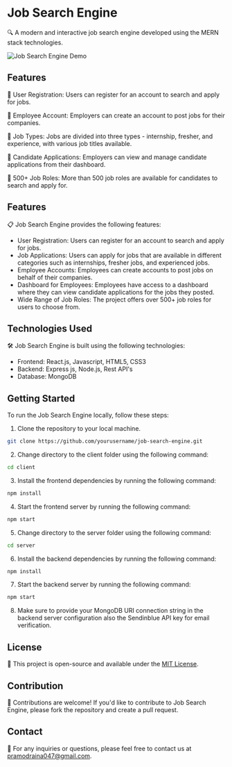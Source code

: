 # Job Search Engine

🔍 A modern and interactive job search engine developed using the MERN stack technologies.

![Job Search Engine Demo](https://example.com/demo.gif)

## Features

🔹 User Registration: Users can register for an account to search and apply for jobs.

🔹 Employee Account: Employers can create an account to post jobs for their companies.

🔹 Job Types: Jobs are divided into three types - internship, fresher, and experience, with various job titles available.

🔹 Candidate Applications: Employers can view and manage candidate applications from their dashboard.

🔹 500+ Job Roles: More than 500 job roles are available for candidates to search and apply for.

## Features

📋 Job Search Engine provides the following features:

- User Registration: Users can register for an account to search and apply for jobs.
- Job Applications: Users can apply for jobs that are available in different categories such as internships, fresher jobs, and experienced jobs.
- Employee Accounts: Employees can create accounts to post jobs on behalf of their companies.
- Dashboard for Employees: Employees have access to a dashboard where they can view candidate applications for the jobs they posted.
- Wide Range of Job Roles: The project offers over 500+ job roles for users to choose from.

## Technologies Used

🛠️ Job Search Engine is built using the following technologies:

- Frontend: React.js, Javascript, HTML5, CSS3
- Backend: Express js, Node.js, Rest API's
- Database: MongoDB

## Getting Started

To run the Job Search Engine locally, follow these steps:

1. Clone the repository to your local machine.

```bash
git clone https://github.com/yourusername/job-search-engine.git
```

2. Change directory to the client folder using the following command:

```bash
cd client
```

3. Install the frontend dependencies by running the following command:

```bash
npm install
```

4. Start the frontend server by running the following command:

```bash
npm start
```

5. Change directory to the server folder using the following command:

```bash
cd server
```

6. Install the backend dependencies by running the following command:

```bash
npm install
```

7. Start the backend server by running the following command:

```bash
npm start
```


8. Make sure to provide your MongoDB URI connection string in the backend server configuration also the Sendinblue API key for email verification.


## License

📝 This project is open-source and available under the [MIT License](LICENSE).

## Contribution

🤝 Contributions are welcome! If you'd like to contribute to Job Search Engine, please fork the repository and create a pull request. 

## Contact

📧 For any inquiries or questions, please feel free to contact us at [pramodraina047@gmail.com](mailto:pramodraina047@gmail.com).


